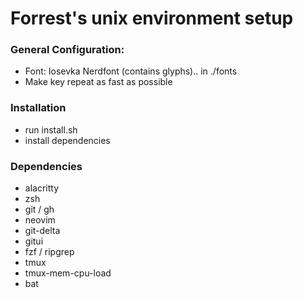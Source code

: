 # Forrest's unix environment setup

### General Configuration:

  - Font: Iosevka Nerdfont (contains glyphs).. in ./fonts
  - Make key repeat as fast as possible

### Installation

  - run install.sh
  - install dependencies

### Dependencies

  - alacritty
  - zsh
  - git / gh
  - neovim
  - git-delta
  - gitui
  - fzf / ripgrep
  - tmux
  - tmux-mem-cpu-load
  - bat
